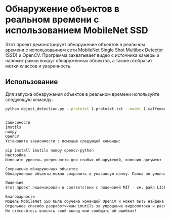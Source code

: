 # Обнаружение объектов в реальном времени с использованием MobileNet SSD

Этот проект демонстрирует обнаружение объектов в реальном времени с использованием сети MobileNet Single Shot Multibox Detector (SSD) и OpenCV. Программа захватывает видео с источника камеры и наложит рамки вокруг обнаруженных объектов, а также отобразит метки классов и уверенность.

## Использование

Для запуска обнаружения объектов в реальном времени используйте следующую команду:

```bash
python object_detection.py --prototxt 1.prototxt.txt --model 1.caffemodel


Зависимости
imutils
numpy
OpenCV
Установите зависимости с помощью следующей команды:

pip install imutils numpy opencv-python
Настройка
Измените уровень уверенности для слабых обнаружений, изменив аргумент -c или --confidence. По умолчанию установлено значение 0.2.

Сохранение обнаруженных объектов
Обнаруженные объекты можно сохранить в указанную папку. Папка по умолчанию установлена как detected_objects. Обновите переменную output_folder в скрипте, чтобы изменить место сохранения.

Лицензия
Этот проект лицензирован в соответствии с лицензией MIT - см. файл LICENSE.md для получения подробной информации.

Благодарности
Модель MobileNet SSD была обучена командой OpenCV и может быть найдена здесь.
Отдельное спасибо разработчикам imutils за упрощение видеопотока и расчета кадров в секунду.
Не стесняйтесь вносить свой вклад или сообщать об ошибках!
